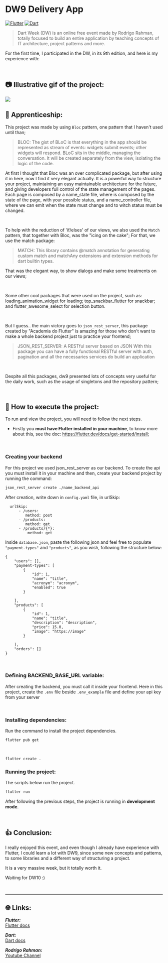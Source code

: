 # DW9 Delivery App

[![Flutter](https://amandacleto.github.io/images-for-projects/public/images/github-readme/icon-flutter.svg)](https://flutter.dev/)
[![Dart](https://amandacleto.github.io/images-for-projects/public/images/github-readme/icon-dart.svg)](https://dart.dev/)


>Dart Week (DW) is an online free event made by Rodrigo Rahman, totally focused to build an entire application by teaching concepts of IT architecture, project patterns and more.


For the first time, I participated in the DW, in its 9th edition, and here is my experience with:

<br>

## 📷 Illustrative gif of the project:
![](https://amandacleto.github.io/images-for-projects/public/images/github-readme/dw9-delivery-app/app.gif)


## 🎇 Apprenticeship:
This project was made by using ``Bloc`` pattern, one pattern that I haven't used until than;

>BLOC: The gist of BLoC is that everything in the app should be represented as stream of events: widgets submit events; other widgets will respond. BLoC sits in the middle, managing the conversation. It will be created separately from the view, isolating the logic of the code.

At first I thought that Bloc was an over complicated package, but after using it in here, now I find it very elegant actually. It is a powerful way to structure your project, maintaining an easy maintainable architecture for the future, and giving developers full control of the state management of the pages.
Each page is composed by a name_state file, where is composed by the state of the page, with your possible status, and a name_controller file, where we can emit when the state must change and to witch status must be changed.

<br>

To help with the reduction of 'if/elses' of our views, we also used the ``Match`` pattern, that together with Bloc, was the "icing on the cake"; For that, we use the match package:

>MATCH: This library contains @match annotation for generating custom match and matchAny extensions and extension methods for dart builtin types.

That was the elegant way, to show dialogs and make some treatments on our views;

<br>

Some other cool packages that were used on the project, such as: loading_animation_widget for loading; top_snackbar_flutter for snackbar; and flutter_awesome_select for selection button.

<br>

But I guess.. the main victory goes to ``json_rest_server``, this package created by "Academia do Flutter" is amazing for those who don't want to make a whole backend project just to practice your frontend;

>JSON_REST_SERVER: A RESTful server based on JSON With this package you can have a fully functional RESTful server with auth, pagination and all the necessaries services do build an application

<br>

Despite all this packages, dw9 presented lots of concepts very useful for the daily work, such as the usage of singletons and the repository pattern;


<br>



## 🚀 How to execute the project:
To run and view the project, you will need to follow the next steps.
  * Firstly you **must have Flutter installed in your machine**, to know more about this, see the doc: https://flutter.dev/docs/get-started/install;

<br>

### Creating your backend

For this project we used json_rest_server as our backend. To create the api you must install it in your machine and then, create your backend project by running the command:
   ```sh
   json_rest_server create ./name_backend_api
   ```

After creation, write down in ``config.yaml`` file, in urlSkip:
```
  urlSkip:
      - /users:
         method: post
      - /products:
         method: get
      - /products/{*}:
          method: get
```
Inside ``database.json``, paste the following json and feel free to populate ``"payment-types"`` and ``"products"``, as you wish, following the structure below:

```
{
    "users": [],
    "payment-types": [
        {
            "id": 1,
            "name": "title",
            "acronym": "acronym",
            "enabled": true
        }

    ],
    "products": [
        {
            "id": 1,
            "name": "title",
            "description": "description",
            "price": 15.0,
            "image": "https://image"
        }

    ],
    "orders": []
}
```

<br>

### Defining BACKEND_BASE_URL variable:

After creating the backend, you must call it inside your frontend. Here in this project, create the ```.env``` file beside ```.env_example``` file and define your api key from your server

<br>

### Installing dependencies:
Run the command to install the project dependencies.
   ```sh
   flutter pub get
   ```
<br>

   ```sh
   flutter create .
   ```

### Running the project:
The scripts below run the project.
   ```sh
   flutter run
   ```


After following the previous steps, the project is running in **development mode**.

<br>

## 👍 Conclusion:
I really enjoyed this event, and even though I already have experience with Flutter, I could learn a lot with DW9, since some new concepts and patterns, to some libraries and a different way of structuring a project.

It is a very massive week, but it totally worth it.

Waiting for DW10 :)

<br>


---
## 🌐 Links:
***Flutter:***<br>
[<ins>Flutter docs</ins>](https://docs.flutter.dev/)<br>

***Dart:***<br>
[<ins>Dart docs</ins>](https://dart.dev/guides/)<br>

***Rodrigo Rahman:***<br>
[<ins>Youtube Channel</ins>](https://www.youtube.com/@rodrigorahman)<br>
